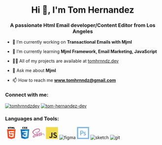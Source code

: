 <h1 align="center">Hi 👋, I'm Tom Hernandez</h1>
<h3 align="center">A passionate Html Email developer/Content Editor from Los Angeles</h3>

- 🔭 I’m currently working on **Transactional Emails with Mjml**

- 🌱 I’m currently learning **Mjml Framework, Email Marketing, JavaScript**

- 👨‍💻 All of my projects are available at [tomhrnndz.dev](https://tomhrnndz.dev)

- 💬 Ask me about **Mjml**

- 📫 How to reach me **www.tomhrnndz@gmail.com**

<h3 align="left">Connect with me:</h3>
<p align="left">
<a href="https://twitter.com/tomhrnndzdev" target="blank"><img align="center" src="https://raw.githubusercontent.com/rahuldkjain/github-profile-readme-generator/master/src/images/icons/Social/twitter.svg" alt="tomhrnndzdev" height="30" width="40" /></a>
<a href="https://linkedin.com/in/tom-hernandez-dev" target="blank"><img align="center" src="https://raw.githubusercontent.com/rahuldkjain/github-profile-readme-generator/master/src/images/icons/Social/linked-in-alt.svg" alt="tom-hernandez-dev" height="30" width="40" /></a>
</p>

<h3 align="left">Languages and Tools:</h3>
<p align="left"> 
  <img src="https://raw.githubusercontent.com/devicons/devicon/master/icons/html5/html5-original-wordmark.svg" alt="html5" width="40" height="40"/> 
 <img src="https://raw.githubusercontent.com/devicons/devicon/master/icons/css3/css3-original-wordmark.svg" alt="css3" width="40" height="40"/> 
  <img src="https://raw.githubusercontent.com/devicons/devicon/master/icons/sass/sass-original.svg" alt="sass" width="40" height="40"/>
<img src="https://raw.githubusercontent.com/devicons/devicon/master/icons/javascript/javascript-original.svg" alt="javascript" width="40" height="40"/>
 <img src="https://www.vectorlogo.zone/logos/figma/figma-icon.svg" alt="figma" width="40" height="40"/> 
 <img src="https://raw.githubusercontent.com/devicons/devicon/master/icons/photoshop/photoshop-line.svg" alt="photoshop" width="40" height="40"/> 
<img src="https://www.vectorlogo.zone/logos/sketchapp/sketchapp-icon.svg" alt="sketch" width="40" height="40"/> 
   <img src="https://www.vectorlogo.zone/logos/git-scm/git-scm-icon.svg" alt="git" width="40" height="40"/> </p>

